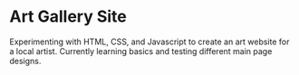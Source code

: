 # Art Gallery Site
Experimenting with HTML, CSS, and Javascript to create an art website for a local artist.
Currently learning basics and testing different main page designs. 
